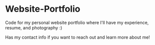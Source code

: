 # Website-Portfolio
Code for my personal website portfolio where I'll have my experience, resume, and photography :)

Has my contact info if you want to reach out and learn more about me!
